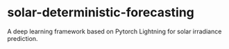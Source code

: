# solar-deterministic-forecasting
A deep learning framework based on Pytorch Lightning for solar irradiance prediction.
